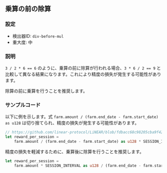 
## 乗算の前の除算

### 設定

* 検出器ID: `div-before-mul`
* 重大度: 中

### 説明

`3 / 2 * 6 == 6` のように、乗算の前に除算が行われる場合、`3 * 6 / 2 == 9` と比較して異なる結果になります。これにより精度の損失が発生する可能性があります。

除算の前に乗算を行うことを推奨します。

### サンプルコード

以下に例を示します。式 `farm.amount / (farm.end_date - farm.start_date) as u128` は切り捨てられ、精度の損失が発生する可能性があります。

```rust
// https://github.com/linear-protocol/LiNEAR/blob/fdbacc68c98205cba9f42c130d464ab3114257b6/contracts/linear/src/farm.rs#L125
let reward_per_session =
    farm.amount / (farm.end_date - farm.start_date) as u128 * SESSION_INTERVAL as u128;
```

精度の損失を軽減するために、乗算後に除算を行うことを推奨します。

```rust
let reward_per_session =
    farm.amount * SESSION_INTERVAL as u128 / (farm.end_date - farm.start_date) as u128;
```
